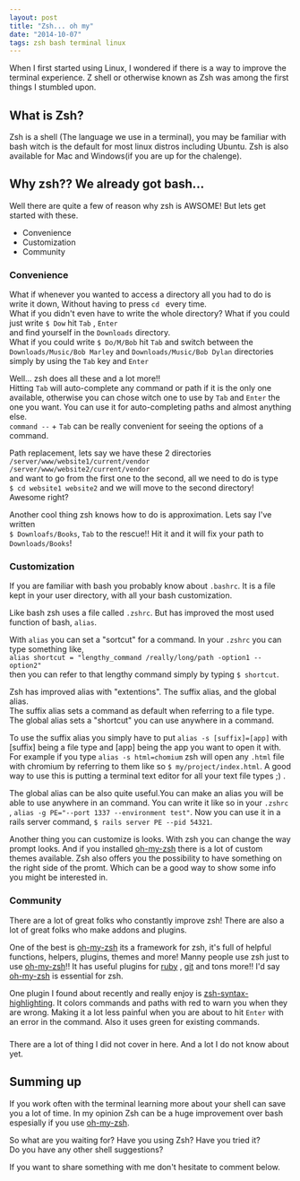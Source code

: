 ```yaml
---
layout: post
title: "Zsh... oh my"
date: "2014-10-07"
tags: zsh bash terminal linux
---
```


When I first started using Linux, I wondered if there is a way to improve the terminal
experience. Z shell or otherwise known as Zsh was among the first things I stumbled upon.

## What is Zsh?

Zsh is a shell (The language we use in a terminal), you may be familiar with bash
witch is the default for most linux distros including Ubuntu. Zsh is also available
for Mac and Windows(if you are up for the chalenge).

## Why zsh?? We already got bash...

Well there are quite a few of reason why zsh is AWSOME! But lets get started with these.

  * Convenience
  * Customization
  * Community

### Convenience

What if whenever you wanted to access a directory all you had to do is write it down,
Without having to press `cd ` every time.  
What if you didn't even have to write the whole directory? <!-- imagine -->
What if you could just write `$ Dow` hit `Tab` , `Enter`  
and find yourself in the `Downloads` directory.  
What if you could write `$ Do/M/Bob` hit `Tab` and switch between the
`Downloads/Music/Bob Marley` and `Downloads/Music/Bob Dylan` directories simply by
using the `Tab` key and `Enter`

Well... zsh does all these and a lot more!!  
Hitting `Tab` will auto-complete any command or path if it is the only one available, otherwise
you can chose witch one to use by `Tab` and `Enter` the one you want.
You can use it for auto-completing paths and almost anything else.  
`command --` + `Tab` can be really convenient for seeing the options of a command.

Path replacement, lets say we have these 2 directories  
  `/server/www/website1/current/vendor`  
  `/server/www/website2/current/vendor`  
and want to go from the first one to the second,
all we need to do is type <br> `$ cd website1 website2` and we will move to the second directory!<br>
Awesome right?

Another cool thing zsh knows how to do is approximation.
Lets say I've written <br> `$ Downloafs/Books`, `Tab` to the rescue!! Hit it and it will fix your path
to `Downloads/Books`!

### Customization

If you are familiar with bash you probably know about `.bashrc`. It is a file kept in your
user directory, with all your bash customization.

Like bash zsh uses a file called `.zshrc`. But has improved
the most used function of bash, `alias`.

With `alias` you can set a "sortcut" for a command.
In your `.zshrc` you can type something like,  
`alias shortcut = "lengthy_command /really/long/path -option1 --option2"`  
then you can refer to that lengthy command simply by typing `$ shortcut`.

Zsh has improved alias with "extentions". The suffix alias, and the global alias.  
The suffix alias sets a command as default when referring to a file type.  
The global alias sets a "shortcut" you can use anywhere in a command.

To use the suffix alias you simply have to put `alias -s [suffix]=[app]` with [suffix] being
a file type and [app] being the app you want to open it with.  
For example if you type `alias -s html=chomium` zsh will open any `.html` file with chromium
by referring to them like so `$ my/project/index.html`. A good way to use this is putting a terminal text
editor for all your text file types ;) .

The global alias can be also quite useful.You can make an alias you will be able to use anywhere
in an command. You can write it like so in your `.zshrc` , `alias -g PE="--port 1337 --environment test"`.
Now you can use it in a rails server command, `$ rails server PE --pid 54321`.

Another thing you can customize is looks. With zsh you can change the way prompt looks.
And if you installed [oh-my-zsh](https://github.com/robbyrussell/oh-my-zsh) there is a lot of custom
themes available. Zsh also offers you the possibility to have something on the right side of the promt.
Which can be a good way to show some info you might be interested in.

### Community

There are a lot of great folks who constantly improve zsh!
There are also a lot of great folks who make addons and plugins.

One of the best is [oh-my-zsh](https://github.com/robbyrussell/oh-my-zsh) its a
framework for zsh, it's full of helpful functions, helpers, plugins, themes and more!
Manny people use zsh just to use [oh-my-zsh](https://github.com/robbyrussell/oh-my-zsh)!!
It has useful plugins for [ruby](https://www.ruby-lang.org/en/) , [git](http://git-scm.com/) and tons more!!
I'd say [oh-my-zsh](https://github.com/robbyrussell/oh-my-zsh) is essential for zsh.

One plugin I found about recently and really enjoy is
[zsh-syntax-highlighting](https://github.com/zsh-users/zsh-syntax-highlighting).
It colors commands and paths with red to warn you when they are wrong. Making it a lot less painful when you are
about to hit `Enter` with an error in the command. Also it uses green for existing commands.

###

There are a lot of thing I did not cover in here. And a lot I do not know about yet.

## Summing up

If you work often with the terminal learning more about your shell can save you a lot of time.
In my opinion Zsh can be a huge improvement over bash espesially if you use [oh-my-zsh](https://github.com/robbyrussell/oh-my-zsh).


So what are you waiting for? Have you using Zsh? Have you tried it?  
Do you have any other shell suggestions?

If you want to share something with me don't hesitate to comment below.
